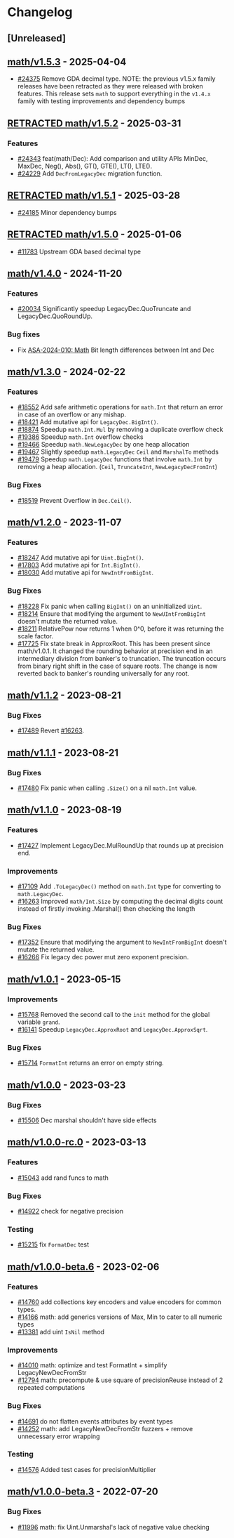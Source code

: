 <!--
Guiding Principles:

Changelogs are for humans, not machines.
There should be an entry for every single version.
The same types of changes should be grouped.
Versions and sections should be linkable.
The latest version comes first.
The release date of each version is displayed.
Mention whether you follow Semantic Versioning.

Usage:

Changelog entries are generated by git cliff ref: https://github.com/orhun/git-cliff

Each commit should be conventional, the following message groups are supported.

* feat: A new feature
* fix: A bug fix
* docs: Documentation only changes
* style: Changes that do not affect the meaning of the code (white-space, formatting, missing semi-colons, etc)
* refactor: A code change that neither fixes a bug nor adds a feature
* perf: A code change that improves performance
* test: Adding missing tests or correcting existing tests
* build: Changes that affect the build system or external dependencies (example scopes: go, npm)
* ci: Changes to our CI configuration files and scripts (example scopes: GH Actions)
* chore: Other changes that don't modify src or test files
* revert: Reverts a previous commit

When a change is made that affects the API or state machine, the commit message prefix should be suffixed with `!`.

Ref: https://github.com/commitizen/conventional-commit-types/blob/v3.0.0/index.json
-->

# Changelog

## [Unreleased]

## [math/v1.5.3](https://github.com/cosmos/cosmos-sdk/releases/tag/math/v1.5.3) - 2025-04-04

* [#24375](https://github.com/cosmos/cosmos-sdk/pull/24375) Remove GDA decimal type.  NOTE: the previous v1.5.x family releases have been retracted as they were released with broken features.  This release sets `math` to support everything in the `v1.4.x` family  with testing improvements and dependency bumps

## [RETRACTED math/v1.5.2](https://github.com/cosmos/cosmos-sdk/releases/tag/math/v1.5.2) - 2025-03-31

### Features

* [#24343](https://github.com/cosmos/cosmos-sdk/pull/24343) feat(math/Dec): Add comparison and utility APIs MinDec, MaxDec, Neg(), Abs(), GT(), GTE(), LT(), LTE().
* [#24229](https://github.com/cosmos/cosmos-sdk/pull/24229) Add `DecFromLegacyDec` migration function.

## [RETRACTED math/v1.5.1](https://github.com/cosmos/cosmos-sdk/releases/tag/math/v1.5.1) - 2025-03-28

* [#24185](https://github.com/cosmos/cosmos-sdk/issues/24185) Minor dependency bumps

## [RETRACTED math/v1.5.0](https://github.com/cosmos/cosmos-sdk/releases/tag/math/v1.5.0) - 2025-01-06

* [#11783](https://github.com/cosmos/cosmos-sdk/issues/11783) Upstream GDA based decimal type

## [math/v1.4.0](https://github.com/cosmos/cosmos-sdk/releases/tag/math/v1.4.0) - 2024-11-20

### Features

* [#20034](https://github.com/cosmos/cosmos-sdk/pull/20034) Significantly speedup LegacyDec.QuoTruncate and LegacyDec.QuoRoundUp.

### Bug fixes

* Fix [ASA-2024-010: Math](https://github.com/cosmos/cosmos-sdk/security/advisories/GHSA-7225-m954-23v7) Bit length differences between Int and Dec


## [math/v1.3.0](https://github.com/cosmos/cosmos-sdk/releases/tag/math/v1.3.0) - 2024-02-22

### Features

* [#18552](https://github.com/cosmos/cosmos-sdk/pull/18552) Add safe arithmetic operations for `math.Int` that return an error in case of an overflow or any mishap.
* [#18421](https://github.com/cosmos/cosmos-sdk/pull/18421) Add mutative api for `LegacyDec.BigInt()`.
* [#18874](https://github.com/cosmos/cosmos-sdk/pull/18874) Speedup `math.Int.Mul` by removing a duplicate overflow check
* [#19386](https://github.com/cosmos/cosmos-sdk/pull/19386) Speedup `math.Int` overflow checks
* [#19466](https://github.com/cosmos/cosmos-sdk/pull/19466) Speedup `math.NewLegacyDec` by one heap allocation
* [#19467](https://github.com/cosmos/cosmos-sdk/pull/19467) Slightly speedup `math.LegacyDec` `Ceil` and `MarshalTo` methods
* [#19479](https://github.com/cosmos/cosmos-sdk/pull/19479) Speedup `math.LegacyDec` functions that involve `math.Int` by removing a heap allocation. (`Ceil`, `TruncateInt`, `NewLegacyDecFromInt`)

### Bug Fixes

* [#18519](https://github.com/cosmos/cosmos-sdk/pull/18519) Prevent Overflow in `Dec.Ceil()`.

## [math/v1.2.0](https://github.com/cosmos/cosmos-sdk/releases/tag/math/v1.2.0) - 2023-11-07

### Features

* [#18247](https://github.com/cosmos/cosmos-sdk/pull/18247) Add mutative api for `Uint.BigInt()`.
* [#17803](https://github.com/cosmos/cosmos-sdk/pull/17803) Add mutative api for `Int.BigInt()`.
* [#18030](https://github.com/cosmos/cosmos-sdk/pull/18030) Add mutative api for `NewIntFromBigInt`.

### Bug Fixes

* [#18228](https://github.com/cosmos/cosmos-sdk/pull/18228) Fix panic when calling `BigInt()` on an uninitialized `Uint`.
* [#18214](https://github.com/cosmos/cosmos-sdk/pull/18214) Ensure that modifying the argument to `NewUIntFromBigInt` doesn't mutate the returned value.
* [#18211](https://github.com/cosmos/cosmos-sdk/pull/18211) RelativePow now returns 1 when 0^0, before it was returning the scale factor.
* [#17725](https://github.com/cosmos/cosmos-sdk/pull/17725) Fix state break in ApproxRoot. This has been present since math/v1.0.1. It changed the rounding behavior at precision end in an intermediary division from banker's to truncation. The truncation occurs from binary right shift in the case of square roots. The change is now reverted back to banker's rounding universally for any root.

## [math/v1.1.2](https://github.com/cosmos/cosmos-sdk/releases/tag/math/v1.1.2) - 2023-08-21

### Bug Fixes

* [#17489](https://github.com/cosmos/cosmos-sdk/pull/17489) Revert [#16263](https://github.com/cosmos/cosmos-sdk/pull/16263).

## [math/v1.1.1](https://github.com/cosmos/cosmos-sdk/releases/tag/math/v1.1.1) - 2023-08-21

### Bug Fixes

* [#17480](https://github.com/cosmos/cosmos-sdk/pull/17480) Fix panic when calling `.Size()` on a nil `math.Int` value.

## [math/v1.1.0](https://github.com/cosmos/cosmos-sdk/releases/tag/math/v1.1.0) - 2023-08-19

### Features

* [#17427](https://github.com/cosmos/cosmos-sdk/pull/17427) Implement LegacyDec.MulRoundUp that rounds up at precision end.

### Improvements

* [#17109](https://github.com/cosmos/cosmos-sdk/pull/17109) Add `.ToLegacyDec()` method on `math.Int` type for converting to `math.LegacyDec`.
* [#16263](https://github.com/cosmos/cosmos-sdk/pull/16263) Improved `math/Int.Size` by computing the decimal digits count instead of firstly invoking .Marshal() then checking the length

### Bug Fixes

* [#17352](https://github.com/cosmos/cosmos-sdk/pull/17352) Ensure that modifying the argument to `NewIntFromBigInt` doesn't mutate the returned value.
* [#16266](https://github.com/cosmos/cosmos-sdk/pull/16266) Fix legacy dec power mut zero exponent precision.

## [math/v1.0.1](https://github.com/cosmos/cosmos-sdk/releases/tag/math/v1.0.1) - 2023-05-15

### Improvements

* [#15768](https://github.com/cosmos/cosmos-sdk/pull/15768) Removed the second call to the `init` method for the global variable `grand`.
* [#16141](https://github.com/cosmos/cosmos-sdk/pull/16141) Speedup `LegacyDec.ApproxRoot` and `LegacyDec.ApproxSqrt`.

### Bug Fixes

* [#15714](https://github.com/cosmos/cosmos-sdk/pull/15714) `FormatInt` returns an error on empty string.

## [math/v1.0.0](https://github.com/cosmos/cosmos-sdk/releases/tag/math/v1.0.0) - 2023-03-23

### Bug Fixes

* [#15506](https://github.com/cosmos/cosmos-sdk/issues/16605) Dec marshal shouldn't have side effects

## [math/v1.0.0-rc.0](https://github.com/cosmos/cosmos-sdk/releases/tag/math/v1.0.0-rc.0) - 2023-03-13

### Features

* [#15043](https://github.com/cosmos/cosmos-sdk/issues/15043) add rand funcs to math

### Bug Fixes

* [#14922](https://github.com/cosmos/cosmos-sdk/issues/14922) check for negative precision

### Testing

* [#15215](https://github.com/cosmos/cosmos-sdk/issues/15215) fix `FormatDec` test

## [math/v1.0.0-beta.6](https://github.com/cosmos/cosmos-sdk/releases/tag/math/v1.0.0-beta.6) - 2023-02-06

### Features

* [#14760](https://github.com/cosmos/cosmos-sdk/issues/14760) add collections key encoders and value encoders for common types.
* [#14166](https://github.com/cosmos/cosmos-sdk/issues/14166) math: add generics versions of Max, Min to cater to all numeric types
* [#13381](https://github.com/cosmos/cosmos-sdk/issues/13381) add uint `IsNil` method

### Improvements

* [#14010](https://github.com/cosmos/cosmos-sdk/issues/14010) math: optimize and test FormatInt + simplify LegacyNewDecFromStr
* [#12794](https://github.com/cosmos/cosmos-sdk/issues/12794) math: precompute & use square of precisionReuse instead of 2 repeated computations

### Bug Fixes

* [#14691](https://github.com/cosmos/cosmos-sdk/issues/14691) do not flatten events attributes by event types
* [#14252](https://github.com/cosmos/cosmos-sdk/issues/14252) math: add LegacyNewDecFromStr fuzzers + remove unnecessary error wrapping

### Testing

* [#14576](https://github.com/cosmos/cosmos-sdk/issues/14576) Added test cases for precisionMultiplier

## [math/v1.0.0-beta.3](https://github.com/cosmos/cosmos-sdk/releases/tag/math/v1.0.0-beta.3) - 2022-07-20

### Bug Fixes

* [#11996](https://github.com/cosmos/cosmos-sdk/issues/11996) math: fix Uint.Unmarshal's lack of negative value checking

<!-- generated by git-cliff -->
